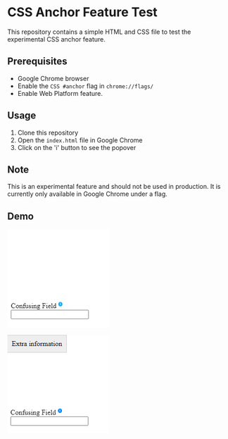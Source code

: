 # CSS Anchor Feature Test

This repository contains a simple HTML and CSS file to test the experimental CSS anchor feature.

## Prerequisites

- Google Chrome browser
- Enable the `CSS #anchor` flag in `chrome://flags/`
- Enable Web Platform feature.

## Usage

1. Clone this repository
2. Open the `index.html` file in Google Chrome
3. Click on the 'i' button to see the popover

## Note

This is an experimental feature and should not be used in production. It is currently only available in Google Chrome under a flag.

## Demo

![Alt text](image.png)

![Alt text](image-1.png)
